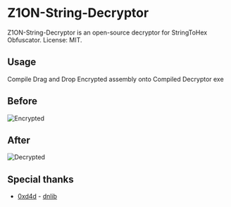 # Z1ON-String-Decryptor
Z1ON-String-Decryptor is an open-source decryptor for StringToHex Obfuscator. License: MIT.

## Usage
Compile Drag and Drop Encrypted assembly onto Compiled Decryptor exe

## Before
![Encrypted](https://github.com/autumnlikescode/Z1ON-String-Decryptor/assets/102363146/57f072c2-2e15-4898-9d9c-9b1d974a6898)

## After
![Decrypted](https://github.com/autumnlikescode/Z1ON-String-Decryptor/assets/102363146/9e90bb5b-9515-44cb-ae40-b2dcc1924c0e)

## Special thanks
 * [0xd4d](https://github.com/0xd4d) - [dnlib](https://github.com/0xd4d/dnlib)

